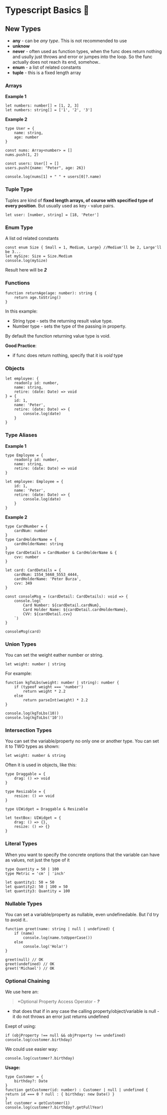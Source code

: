 # Typescript Basics 📝

## New Types

- **any** - can be *any type*. This is not recommended to use
- **unknow**
- **never** - often used as function types, when the func does return nothing and usully just throws and error or jumpes into the loop. So the func actually does not reach its end, somehow..
- **enum** - a list of related constants
- **tuple** - this is a fixed length array

### Arrays

**Example 1**
```
let numbers: number[] = [1, 2, 3]
let numbers: string[] = ['1', '2', '3']
```

**Example 2**
```
type User = {
    name: string,
    age: number
}

const nums: Array<number> = []
nums.push(1, 2)

const users: User[] = []
users.push({name: "Peter", age: 26})

console.log(nums[1] + " " + users[0]?.name)
```

### Tuple Type

Tuples are kind of **fixed length arrays, of course with specified type of every position**. But usually used as key - value pairs.

```
let user: [number, string] = [18, 'Peter']
```

### Enum Type

A list od related constants

```
const enum Size { Small = 1, Medium, Large} //Medium'll be 2, Large'll be 3...
let mySize: Size = Size.Medium
console.log(mySize) 
```

Result here will be ***2***

### Functions

```
function returnAge(age: number): string {
    return age.toString()
}
```
In this example:
- String type - sets the returning result value type. 
- Number type - sets the type of the passing in property.

By default the function returning value type is void.

**Good Practice**:
- if func does return nothing, specify that it is *void* type

### Objects

```
let employee: {
    readonly id: number,
    name: string,
    retire: (date: Date) => void
} = { 
    id: 1, 
    name: 'Peter', 
    retire: (date: Date) => {
        console.log(date)
    }
}
```

### Type Aliases

**Example 1**
```
type Employee = {
    readonly id: number,
    name: string,
    retire: (date: Date) => void
}

let employee: Employee = { 
    id: 1, 
    name: 'Peter', 
    retire: (date: Date) => {
        console.log(date)
    }
}
```

**Example 2**
```
type CardNumber = {
    cardNum: number
}
type CardHolderName = {
    cardHolderName: string
}
type CardDetails = CardNumber & CardHolderName & {
    cvv: number
}

let card: CardDetails = {
    cardNum: 1554_5668_5553_4444,
    cardHolderName: 'Peter Burza',
    cvv: 349
}

const consoleMsg = (cardDetail: CardDetails): void => {
    console.log(`
        Card Number: ${cardDetail.cardNum}, 
        Card Holder Name: ${cardDetail.cardHolderName}, 
        CVV: ${cardDetail.cvv}
    `)
}

consoleMsg(card)
```

### Union Types

You can set the weight eather number or string.

```
let weight: number | string
```

For example:

```
function kgToLbs(weight: number | string): number {
    if (typeof weight === 'number')
        return weight * 2.2
    else 
        return parseInt(weight) * 2.2
}

console.log(kgToLbs(10))
console.log(kgToLbs('10'))
```

### Intersection Types

You can set the variable/property no only one or another type. You can set it to TWO types as shown:

```
let weight: number & string
```

Often it is used in objects, like this:

```
type Draggable = {
    drag: () => void
}

type Resizable = {
    resize: () => void
}

type UIWidget = Draggable & Resizable

let textBox: UIWidget = {
    drag: () => {},
    resize: () => {}
}
```

### Literal Types

When you want to specify the concrete onptions that the variable can have as values, not just the type of it

```
type Quantity = 50 | 100
type Metric = 'cm' | 'inch'

let quantity1: 50 = 50
let quantity2: 50 | 100 = 50
let quantity3: Quantity = 100
```

### Nullable Types

You can set a variable/property as nullable, even undefinedable. But I'd try to avoid it..

```
function greet(name: string | null | undefined) {
    if (name) 
        console.log(name.toUpperCase())
    else
        console.log('Hola!')
}

greet(null) // OK
greet(undefined) // OK
greet('Michael') // OK
```

### Optional Chaining



We use here an:

> *Optional Property Access Operator - ***?*** 

- that does that if in any case the calling property/object/variable is null - it do not throws an error just returns undefined

Exept of using:

``` 
if (objProperty !== null && objProperty !== undefined) 
console.log(customer.birthday)
```

We could use easier way:

``` 
console.log(customer?.birthday)
```

**Usage:**
```
type Customer = {
    birthday?: Date
}
function getCustomer(id: number) : Customer | null | undefined {
return id === 0 ? null : { birthday: new Date() }
}
let customer = getCustomer(1)
console.log(customer?.birthday?.getFullYear)
```